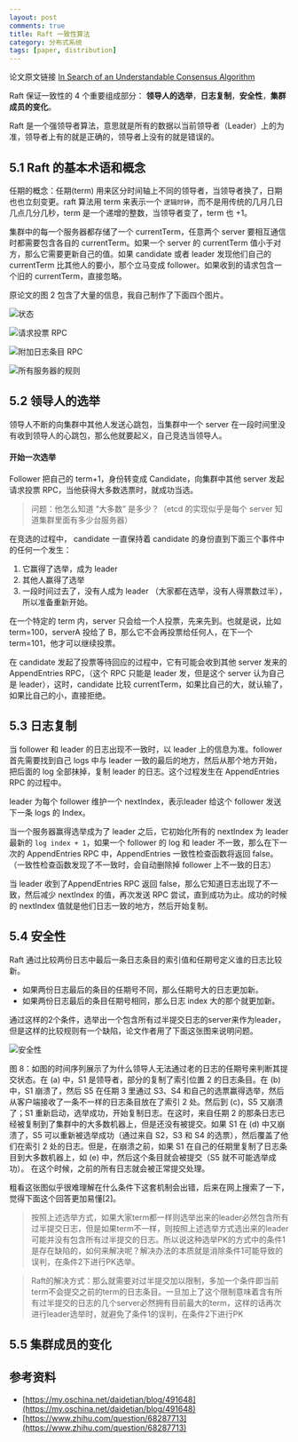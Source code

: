 ```yaml
---
layout: post
comments: true
title: Raft 一致性算法
category: 分布式系统
tags: [paper, distribution]
---
```


论文原文链接 [In Search of an Understandable Consensus Algorithm](/papers/raft-extended.pdf)


Raft 保证一致性的 4 个重要组成部分： **领导人的选举**，**日志复制**，**安全性**，**集群成员的变化**。

Raft 是一个强领导者算法，意思就是所有的数据以当前领导者（Leader）上的为准，领导者上有的就是正确的，领导者上没有的就是错误的。

## 5.1 Raft 的基本术语和概念

任期的概念：任期(term) 用来区分时间轴上不同的领导者，当领导者换了，日期也也立刻变更。raft 算法用 term 来表示一个 `逻辑时钟`，而不是用传统的几月几日几点几分几秒，term 是一个递增的整数，当领导者变了，term 也 +1。

集群中的每一个服务器都存储了一个 currentTerm，任意两个 server 要相互通信时都需要包含各自的 currentTerm。如果一个 server 的 currentTerm 值小于对方，那么它需要更新自己的值。如果 candidate 或者 leader 发现他们自己的 currentTerm 比其他人的要小，那个立马变成 follower。如果收到的请求包含一个旧的 currentTerm，直接忽略。

原论文的图 2 包含了大量的信息，我自己制作了下面四个图片。

![状态](/image/2018/raft1.png)

![请求投票 RPC](/image/2018/raft2.png)

![附加日志条目 RPC](/image/2018/raft3.png)

![所有服务器的规则](/image/2018/raft4.png)

## 5.2 领导人的选举

领导人不断的向集群中其他人发送心跳包，当集群中一个 server 在一段时间里没有收到领导人的心跳包，那么他就要起义，自己竞选当领导人。

#### 开始一次选举

Follower 把自己的 term+1，身份转变成 Candidate，向集群中其他 server 发起请求投票 RPC，当他获得大多数选票时，就成功当选。

> 问题：他怎么知道 “大多数” 是多少？（etcd 的实现似乎是每个 server 知道集群里面有多少台服务器）

在竞选的过程中， candidate 一直保持着 candidate 的身份直到下面三个事件中的任何一个发生：

1. 它赢得了选举，成为 leader
2. 其他人赢得了选举
3. 一段时间过去了，没有人成为 leader （大家都在选举，没有人得票数过半），所以准备重新开始。

在一个特定的 term 内，server 只会给一个人投票，先来先到。也就是说，比如 term=100，serverA 投给了 B，那么它不会再投票给任何人，在下一个 term=101，他才可以继续投票。

在 candidate 发起了投票等待回应的过程中，它有可能会收到其他 server 发来的 AppendEntries RPC，（这个 RPC 只能是 leader 发，但是这个 server 认为自己是 leader），这时，candidate 比较 currentTerm，如果比自己的大，就认输了，如果比自己的小，直接拒绝。



## 5.3 日志复制

当 follower 和 leader 的日志出现不一致时，以 leader 上的信息为准。follower 首先需要找到自己 logs 中与 leader 一致的最后的地方，然后从那个地方开始，把后面的 log 全部抹掉，复制 leader 的日志。这个过程发生在 AppendEntries RPC 的过程中。

leader 为每个 follower 维护一个 nextIndex，表示leader 给这个 follower 发送下一条 logs 的 Index。

当一个服务器赢得选举成为了 leader 之后，它初始化所有的 nextIndex 为 leader 最新的 `log index + 1`，如果一个 follower 的 log 和 leader 不一致，那么在下一次的 AppendEntries RPC 中，AppendEntries 一致性检查函数将返回 false。（一致性检查函数发现了不一致时，会自动删除掉 follower 上不一致的日志）

当 leader 收到了AppendEntries RPC 返回 false，那么它知道日志出现了不一致，然后减少 nextIndex 的值，再次发送 RPC 尝试，直到成功为止。成功的时候的 nextIndex 值就是他们日志一致的地方，然后开始复制。


## 5.4 安全性

Raft 通过比较两份日志中最后一条日志条目的索引值和任期号定义谁的日志比较新。

- 如果两份日志最后的条目的任期号不同，那么任期号大的日志更加新。
- 如果两份日志最后的条目任期号相同，那么日志 index 大的那个就更加新。

通过这样的2个条件，选举出一个包含所有过半提交日志的server来作为leader，但是这样的比较规则有一个缺陷，论文作者用了下面这张图来说明问题。

![安全性](/image/2018/raft5.jpg)

图 8：如图的时间序列展示了为什么领导人无法通过老的日志的任期号来判断其提交状态。在 (a) 中，S1 是领导者，部分的复制了索引位置 2 的日志条目。在 (b) 中，S1 崩溃了，然后 S5 在任期 3 里通过 S3、S4 和自己的选票赢得选举，然后从客户端接收了一条不一样的日志条目放在了索引 2 处。然后到 (c)，S5 又崩溃了；S1 重新启动，选举成功，开始复制日志。在这时，来自任期 2 的那条日志已经被复制到了集群中的大多数机器上，但是还没有被提交。如果 S1 在 (d) 中又崩溃了，S5 可以重新被选举成功（通过来自 S2，S3 和 S4 的选票），然后覆盖了他们在索引 2 处的日志。但是，在崩溃之前，如果 S1 在自己的任期里复制了日志条目到大多数机器上，如 (e) 中，然后这个条目就会被提交（S5 就不可能选举成功）。 在这个时候，之前的所有日志就会被正常提交处理。


粗看这张图似乎很难理解在什么条件下这套机制会出错，后来在网上搜索了一下，觉得下面这个回答更加易懂[2]。

> 按照上述选举方式，如果大家term都一样则选举出来的leader必然包含所有过半提交日志，但是如果term不一样，则按照上述选举方式选出来的leader可能并没有包含所有过半提交的日志。所以说这种选举PK的方式中的条件1是存在缺陷的，如何来解决呢？解决办法的本质就是消除条件1可能导致的误判，在条件2下进行PK选举。

> Raft的解决方式：那么就需要对过半提交加以限制，多加一个条件即当前term不会提交之前的term的日志条目。一旦加上了这个限制意味着含有所有过半提交的日志的几个server必然拥有目前最大的term，这样的话再次进行leader选举时，就避免了条件1的误判，在条件2下进行PK




## 5.5 集群成员的变化


## 参考资料

- [https://my.oschina.net/daidetian/blog/491648](https://my.oschina.net/daidetian/blog/491648)
- [https://www.zhihu.com/question/68287713](https://www.zhihu.com/question/68287713)

